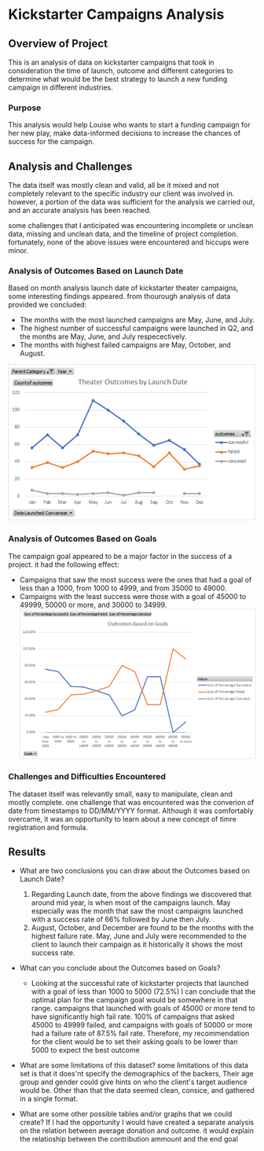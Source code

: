 # Kickstarter Campaigns Analysis

## **Overview of Project**
This is an analysis of data on kickstarter campaigns  that took in consideration the time of launch, outcome and different categories to determine what would be the best strategy to launch a new funding campaign in different industries.

### Purpose
This analysis would help Louise who wants to start a funding campaign for her new play, make data-informed decisions to increase the chances of success for the campaign.

## Analysis and Challenges
The data itself was mostly clean and valid, all be it mixed and not completely relevant to the specific industry our client was involved in. however,  a portion of the data was sufficient for the analysis we carried out, and an accurate analysis has been reached.

some challenges that I anticipated was encountering incomplete or unclean data, missing and unclean data, and the timeline of project completion. fortunately, none of the above issues were encountered and hiccups were minor.

### Analysis of Outcomes Based on Launch Date
Based on month analysis launch date of kickstarter theater campaigns, some interesting findings appeared.
from thourough analysis of data provided we concluded:
- The months with the most launched campaigns are May, June, and July. 
- The highest number of successful campaigns were launched in Q2, and the months are May, June, and July respecectively.
- The months with highest failed campaigns are May, October, and August.

![Chart displaying Outcomes vs Launch Date](https://github.com/A-Mossa/KickStarter-Analysis/blob/main/Theater_Outcomes_vs_Launch.png)

### Analysis of Outcomes Based on Goals
The campaign goal appeared to be a major factor in the success of a project. it had the following effect:
- Campaigns that saw the most success were the ones that had a goal of less than a 1000, from 1000 to 4999, and from 35000 to 49000.
- Campaigns with the least success were those with a goal of 45000 to 49999, 50000 or more, and 30000 to 34999.
![Outcomes vs Goals chart](https://github.com/A-Mossa/KickStarter-Analysis/blob/main/Outcomes_vs_Goals.png)
### Challenges and Difficulties Encountered
The dataset itself was relevantly small, easy to manipulate, clean and mostly complete. one challenge that was encountered was the converion of date from timestamps to DD/MM/YYYY format. Although it was comfortably overcame, it was an opportunity to learn about a new concept of timre registration and formula.

## Results

- What are two conclusions you can draw about the Outcomes based on Launch Date?
  1. Regarding Launch date, from the above findings we discovered that around mid year, is when most of the campaigns launch. May especially was the month that saw the most campaigns launched with a success rate of 66% followed by June then July.
  2. August, October, and December are found to be the months with the highest failure rate. May, June and July were recommended to the client to launch their campaign as it historically it shows the most success rate. 

- What can you conclude about the Outcomes based on Goals?
  - Looking at the successful rate of kickstarter projects that launched with a goal of less than 1000 to 5000 (72.5%) I can conclude that the optimal plan for the campaign goal would be somewhere in that range.
campaigns that launched with goals of 45000 or more tend to have significantly high fail rate. 100% of campaigns that asked 45000 to 49999 failed, and campaigns with goals of 50000 or more had a failure rate of 87.5% fail rate.
Therefore, my recommendation for the client would be to set their asking goals to be lower than 5000 to expect the best outcome

- What are some limitations of this dataset?
some limitations of this data set is that it does'nt specify the demographics of the backers, Their age group and gender could give hints on who the client's target audience would be.
Other than that the data seemed clean, consice, and gathered in a single format.
- What are some other possible tables and/or graphs that we could create?
If I had the opportunity I would have created a separate analysis on the relation between average donation and outcome. it would explain the relatioship between the contribution ammount and the end goal
